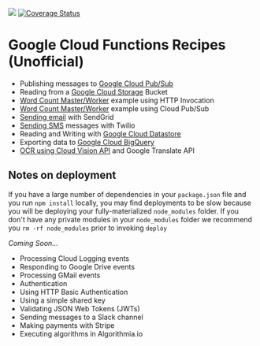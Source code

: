 [![](https://travis-ci.org/jasonpolites/gcf-recipes.svg?branch=master)](https://travis-ci.org/jasonpolites/gcf-recipes)
[![Coverage Status](https://coveralls.io/repos/github/jasonpolites/gcf-recipes/badge.svg?branch=master)](https://coveralls.io/github/jasonpolites/gcf-recipes?branch=master)
# Google Cloud Functions Recipes (Unofficial)

 - Publishing messages to [Google Cloud Pub/Sub](/pubsub)
 - Reading from a [Google Cloud Storage](/gcs) Bucket
 - [Word Count Master/Worker](/worker_http) example using HTTP Invocation
 - [Word Count Master/Worker](/worker_pubsub) example using Cloud Pub/Sub
 - [Sending email](/sendgrid) with SendGrid
 - [Sending SMS](/twilio) messages with Twilio
 - Reading and Writing with [Google Cloud Datastore](/datastore)
 - Exporting data to [Google Cloud BigQuery](/bigquery)
 - [OCR using Cloud Vision API](/ocr) and Google Translate API

## Notes on deployment
If you have a large number of dependencies in your `package.json` file and you run `npm install` locally, you may find deployments to be slow because you will be deploying your fully-materialized `node_modules` folder.  If you don't have any private modules in your `node_modules` folder we recommend you `rm -rf node_modules` prior to invoking `deploy`

*Coming Soon...*

 - Processing Cloud Logging events
 - Responding to Google Drive events
 - Processing GMail events
 - Authentication
  - Using HTTP Basic Authentication
  - Using a simple shared key
  - Validating JSON Web Tokens (JWTs)
 - Sending messages to a Slack channel
 - Making payments with Stripe
 - Executing algorithms in Algorithmia.io
